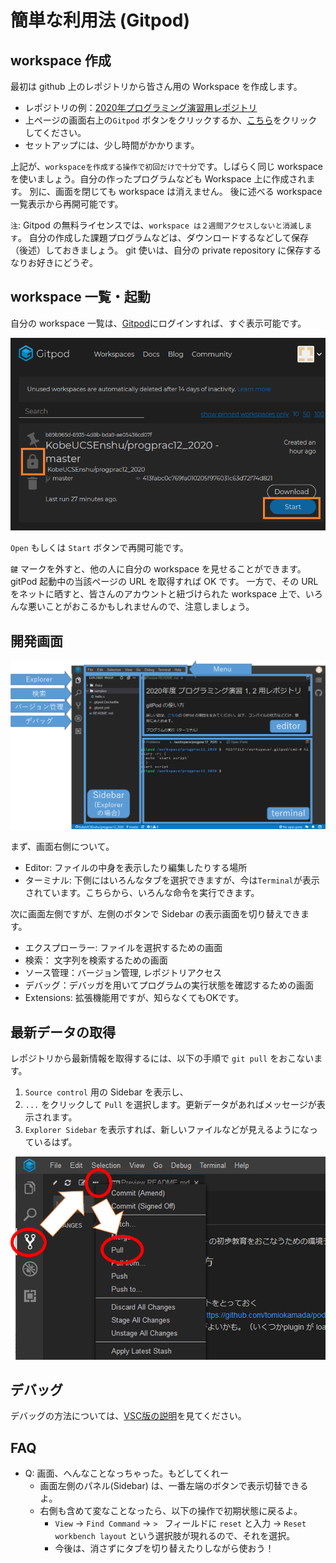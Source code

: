 
# 簡単な利用法 (Gitpod)

## workspace 作成

最初は github 上のレポジトリから皆さん用の Workspace を作成します。

* レポジトリの例：[2020年プログラミング演習用レポジトリ](https://github.com/KobeUCSEnshu/progprac12_2020)
* 上ページの画面右上の`Gitpod` ボタンをクリックするか、[こちら](https://gitpod.io/#https://github.com/KobeUCSEnshu/progprac12_2020)をクリックしてください。
* セットアップには、少し時間がかかります。

上記が、`workspaceを作成する操作で初回だけで十分`です。しばらく同じ workspace を使いましょう。自分の作ったプログラムなども Workspace 上に作成されます。
別に、画面を閉じても workspace は消えません。
後に述べる workspace 一覧表示から再開可能です。

`注`: Gitpod の無料ライセンスでは、`workspace は２週間アクセスしないと消滅します`。
自分の作成した課題プログラムなどは、ダウンロードするなどして保存（後述）しておきましょう。
git 使いは、自分の private repository に保存するなりお好きにどうぞ。


## workspace 一覧・起動

自分の workspace 一覧は、[Gitpod](https://gitpod.io/)にログインすれば、すぐ表示可能です。

![workspacesSample.png](workspacesSample.png)

`Open` もしくは `Start` ボタンで再開可能です。

`鍵` マークを外すと、他の人に自分の workspace を見せることができます。
gitPod 起動中の当該ページの URL を取得すれば OK です。
一方で、その URL をネットに晒すと、皆さんのアカウントと紐づけられた workspace 上で、いろんな悪いことがおこるかもしれませんので、注意しましょう。


## 開発画面

![panels.png](panels.png)

まず、画面右側について。

* Editor: ファイルの中身を表示したり編集したりする場所
* ターミナル: 下側にはいろんなタブを選択できますが、今は`Terminal`が表示されています。こちらから、いろんな命令を実行できます。

次に画面左側ですが、左側のボタンで Sidebar の表示画面を切り替えできます。

* エクスプローラー: ファイルを選択するための画面
* 検索： 文字列を検索するための画面
* ソース管理：バージョン管理, レポジトリアクセス
* デバッグ：デバッガを用いてプログラムの実行状態を確認するための画面
* Extensions: 拡張機能用ですが、知らなくてもOKです。


## 最新データの取得

レポジトリから最新情報を取得するには、以下の手順で `git pull` をおこないます。

1. `Source control` 用の Sidebar を表示し、
2. `...` をクリックして `Pull` を選択します。更新データがあればメッセージが表示されます。
3. `Explorer Sidebar` を表示すれば、新しいファイルなどが見えるようになっているはず。

![pull.png](pull.png)

## デバッグ

デバッグの方法については、[VSC版の説明](../vsc/Cdebug.md)を見てください。

## FAQ

* Q: 画面、へんなことなっちゃった。もどしてくれー
  * 画面左側のパネル(Sidebar) は、一番左端のボタンで表示切替できるよ。
  * 右側も含めて変なことなったら、以下の操作で初期状態に戻るよ。
    * `View` → `Find Command` → `> ` フィールドに `reset` と入力 → `Reset workbench layout` という選択肢が現れるので、それを選択。 
    * 今後は、消さずにタブを切り替えたりしながら使おう！

